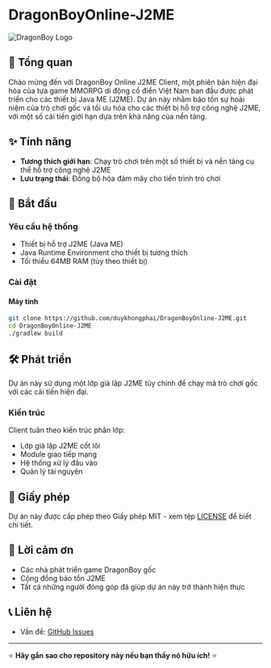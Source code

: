 # DragonBoyOnline-J2ME
![DragonBoy Logo](https://images.spiderum.com/sp-images/f9aabbc0449311ec885eab61bad4d8bd.png)
## 📱 Tổng quan
Chào mừng đến với DragonBoy Online J2ME Client, một phiên bản hiện đại hóa của tựa game MMORPG di động cổ điển Việt Nam ban đầu được phát triển cho các thiết bị Java ME (J2ME). Dự án này nhằm bảo tồn sự hoài niệm của trò chơi gốc và tối ưu hóa cho các thiết bị hỗ trợ công nghệ J2ME, với một số cải tiến giới hạn dựa trên khả năng của nền tảng.

## ✨ Tính năng
- **Tương thích giới hạn**: Chạy trò chơi trên một số thiết bị và nền tảng cụ thể hỗ trợ công nghệ J2ME
- **Lưu trạng thái**: Đồng bộ hóa đám mây cho tiến trình trò chơi

## 🚀 Bắt đầu
### Yêu cầu hệ thống
- Thiết bị hỗ trợ J2ME (Java ME)
- Java Runtime Environment cho thiết bị tương thích
- Tối thiểu 64MB RAM (tùy theo thiết bị)

### Cài đặt
#### Máy tính
```bash
git clone https://github.com/duykhongphai/DragonBoyOnline-J2ME.git
cd DragonBoyOnline-J2ME
./gradlew build
```

## 🛠️ Phát triển
Dự án này sử dụng một lớp giả lập J2ME tùy chỉnh để chạy mã trò chơi gốc với các cải tiến hiện đại.

### Kiến trúc
Client tuân theo kiến trúc phân lớp:
- Lớp giả lập J2ME cốt lõi
- Module giao tiếp mạng
- Hệ thống xử lý đầu vào
- Quản lý tài nguyên

## 📝 Giấy phép
Dự án này được cấp phép theo Giấy phép MIT - xem tệp [LICENSE](LICENSE) để biết chi tiết.

## 🙏 Lời cảm ơn
- Các nhà phát triển game DragonBoy gốc
- Cộng đồng bảo tồn J2ME
- Tất cả những người đóng góp đã giúp dự án này trở thành hiện thực

## 📞 Liên hệ
- Vấn đề: [GitHub Issues](https://github.com/duykhongphai/DragonBoyOnline-J2ME/issues)

---
⭐ **Hãy gắn sao cho repository này nếu bạn thấy nó hữu ích!** ⭐
